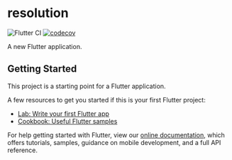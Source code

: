 # resolution

![Flutter CI](https://github.com/tiwadara/NYNM/workflows/Flutter%20CI/badge.svg)
[![codecov](https://codecov.io/gh/tiwadara/NYNM/branch/master/graph/badge.svg?token=A8maCNMGjL)](https://codecov.io/gh/tiwadara/NYNM)

A new Flutter application.

## Getting Started

This project is a starting point for a Flutter application.

A few resources to get you started if this is your first Flutter project:

- [Lab: Write your first Flutter app](https://flutter.dev/docs/get-started/codelab)
- [Cookbook: Useful Flutter samples](https://flutter.dev/docs/cookbook)

For help getting started with Flutter, view our
[online documentation](https://flutter.dev/docs), which offers tutorials,
samples, guidance on mobile development, and a full API reference.
